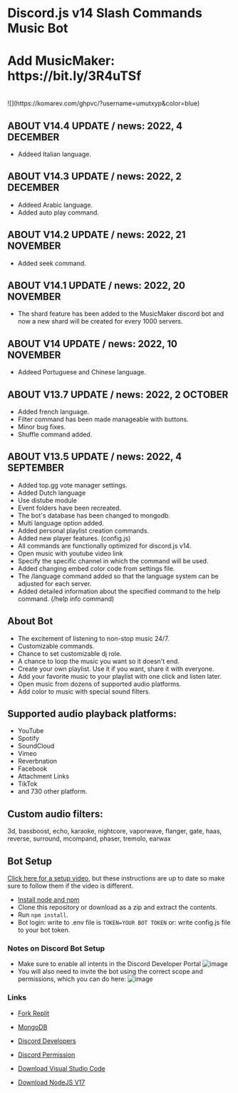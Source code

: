 # Discord.js v14 Slash Commands Music Bot
<h1>Add MusicMaker: https://bit.ly/3R4uTSf</h1><br>
![](https://komarev.com/ghpvc/?username=umutxyp&color=blue)

## ABOUT V14.4 UPDATE / news: 2022, 4 DECEMBER
- Addeed Italian language.

## ABOUT V14.3 UPDATE / news: 2022, 2 DECEMBER
- Addeed Arabic language.
- Added auto play command.

## ABOUT V14.2 UPDATE / news: 2022, 21 NOVEMBER 
- Added seek command.

## ABOUT V14.1 UPDATE / news: 2022, 20 NOVEMBER 
- The shard feature has been added to the MusicMaker discord bot and now a new shard will be created for every 1000 servers.

## ABOUT V14 UPDATE / news: 2022, 10 NOVEMBER
- Addeed Portuguese and Chinese language.

## ABOUT V13.7 UPDATE / news: 2022, 2 OCTOBER
- Added french language.
- Filter command has been made manageable with buttons.
- Minor bug fixes.
- Shuffle command added.

## ABOUT V13.5 UPDATE / news: 2022, 4 SEPTEMBER
- Added top.gg vote manager settings.
- Added Dutch language
- Use distube module
- Event folders have been recreated.
- The bot's database has been changed to mongodb.
- Multi language option added.
- Added personal playlist creation commands.
- Added new player features. (config.js)
- All commands are functionally optimized for discord.js v14.
- Open music with youtube video link
- Specify the specific channel in which the command will be used.
- Added changing embed color code from settings file.
- The /language command added so that the language system can be adjusted for each server.
- Added detailed information about the specified command to the help command. (/help info command)


## About Bot
- The excitement of listening to non-stop music 24/7.
- Customizable commands.
- Chance to set customizable dj role.
- A chance to loop the music you want so it doesn't end.
- Create your own playlist. Use it if you want, share it with everyone.
- Add your favorite music to your playlist with one click and listen later.
- Open music from dozens of supported audio platforms.
- Add color to music with special sound filters.


## Supported audio playback platforms:
- YouTube
- Spotify 
- SoundCloud 
- Vimeo
- Reverbnation
- Facebook
- Attachment Links
- TikTok
- and 730 other platform.

## Custom audio filters:
3d, bassboost, echo, karaoke, nightcore, vaporwave, flanger, gate, haas, reverse, surround, mcompand, phaser, tremolo, earwax

## Bot Setup
[Click here for a setup video](https://youtu.be/mDKQJeWWvss), but these instructions are up to date so make sure to follow them if the video is different.

- [Install node and npm](https://docs.npmjs.com/downloading-and-installing-node-js-and-npm#using-a-node-version-manager-to-install-nodejs-and-npm)
- Clone this repository or download as a zip and extract the contents.
- Run `npm install`.
- Bot login: write to .env file is `TOKEN=YOUR BOT TOKEN` or: write config.js file to your bot token.


### Notes on Discord Bot Setup
- Make sure to enable all intents in the Discord Developer Portal
![image](https://user-images.githubusercontent.com/4060573/181925950-0403ec46-f606-4ae2-bac8-6a2e30d10d9f.png)
- You will also need to invite the bot using the correct scope and permissions, which you can do here:
![image](https://user-images.githubusercontent.com/4060573/181926061-310e817a-97c5-48d8-adce-77a505c36336.png)


### Links

- [Fork Replit](https://replit.com/)

- [MongoDB](https://mongodb.com)

- [Discord Developers](https://discord.dev)

- [Discord Permission](https://bit.ly/3L4RZpi)

- [Download Visual Studio Code](https://code.visualstudio.com/download)

- [Download NodeJS V17](https://nodejs.org/)
